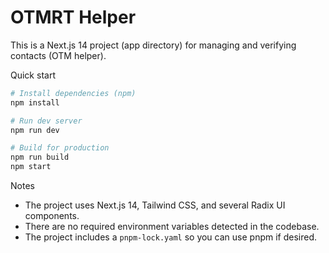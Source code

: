 # OTMRT Helper

This is a Next.js 14 project (app directory) for managing and verifying contacts (OTM helper).

Quick start

```bash
# Install dependencies (npm)
npm install

# Run dev server
npm run dev

# Build for production
npm run build
npm start
```

Notes
- The project uses Next.js 14, Tailwind CSS, and several Radix UI components.
- There are no required environment variables detected in the codebase.
- The project includes a `pnpm-lock.yaml` so you can use pnpm if desired.
